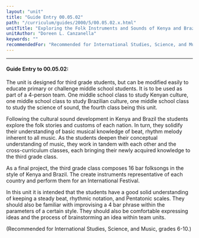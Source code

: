 ```yaml
---
layout: "unit"
title: "Guide Entry 00.05.02"
path: "/curriculum/guides/2000/5/00.05.02.x.html"
unitTitle: "Exploring the Folk Instruments and Sounds of Kenya and Brazil"
unitAuthor: "Doreen L. Canzanella"
keywords: ""
recommendedFor: "Recommended for International Studies, Science, and Music, grades 6-10."
---
```

<body>
<hr/>
 <h4>
  Guide Entry to 00.05.02:
 </h4>
 The unit is designed for third grade students, but can be modified easily to educate primary or challenge middle school students.  It is to be used as part of a 4-person team.  One middle school class to study Kenyan culture, one middle school class to study Brazilian culture, one middle school class to study the science of sound, the fourth class being this unit.
 <p>
  Following the cultural sound development in Kenya and Brazil the students explore the folk stories and customs of each nation.  In turn, they solidify their understanding of  basic musical knowledge of beat, rhythm melody inherent to all music. As the students deepen their conceptual understanding of music, they work  in tandem with each other and the cross-curriculum classes, each bringing their newly acquired knowledge to the third grade class.
 </p>
 <p>
  As a final project, the third grade class composes 16 bar folksongs in the style of Kenya and Brazil.  The create instruments representative of each country and perform them for an International Festival.
 </p>
 <p>
  In this unit it is intended that the students have a good solid understanding of keeping a steady beat, rhythmic notation, and Pentatonic scales.  They should also be familiar with improvising a 4 bar phrase within the parameters of a certain style.  They should also be comfortable expressing ideas and the process of brainstorming an idea within team units.
 </p>
 <p>
  (Recommended for International Studies, Science, and Music, grades 6-10.)
 </p>


</body>